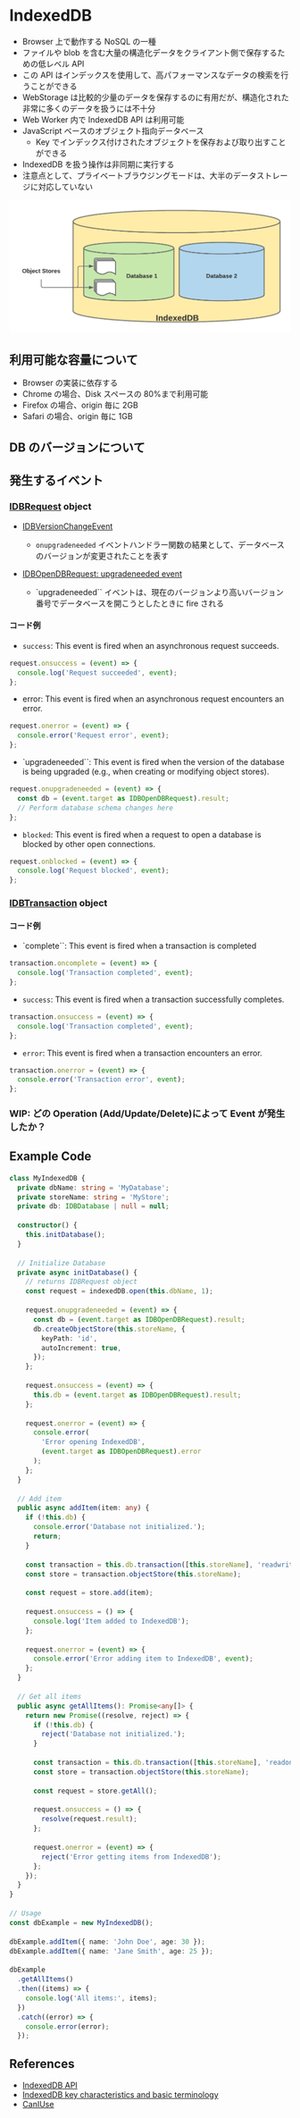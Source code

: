 # IndexedDB

- Browser 上で動作する NoSQL の一種
- ファイルや blob を含む大量の構造化データをクライアント側で保存するための低レベル API
- この API はインデックスを使用して、高パフォーマンスなデータの検索を行うことができる
- WebStorage は比較的少量のデータを保存するのに有用だが、構造化された非常に多くのデータを扱うには不十分
- Web Worker 内で IndexedDB API は利用可能
- JavaScript ベースのオブジェクト指向データベース
  - Key でインデックス付けされたオブジェクトを保存および取り出すことができる
- IndexedDB を扱う操作は非同期に実行する
- 注意点として、プライベートブラウジングモードは、大半のデータストレージに対応していない

![IndexedDB space](../../images/indexeddb-image.webp 'IndexedDB space')

## 利用可能な容量について

- Browser の実装に依存する
- Chrome の場合、Disk スペースの 80%まで利用可能
- Firefox の場合、origin 毎に 2GB
- Safari の場合、origin 毎に 1GB

## DB のバージョンについて

## 発生するイベント

### [IDBRequest](https://developer.mozilla.org/en-US/docs/Web/API/IDBRequest) object

- [IDBVersionChangeEvent](https://developer.mozilla.org/ja/docs/Web/API/IDBVersionChangeEvent)
  - `onupgradeneeded` イベントハンドラー関数の結果として、データベースのバージョンが変更されたことを表す
- [IDBOpenDBRequest: upgradeneeded event](https://developer.mozilla.org/en-US/docs/Web/API/IDBOpenDBRequest/upgradeneeded_event)

  - `upgradeneeded`` イベントは、現在のバージョンより高いバージョン番号でデータベースを開こうとしたときに fire される

#### コード例

- `success`: This event is fired when an asynchronous request succeeds.

```js
request.onsuccess = (event) => {
  console.log('Request succeeded', event);
};
```

- error: This event is fired when an asynchronous request encounters an error.

```js
request.onerror = (event) => {
  console.error('Request error', event);
};
```

- `upgradeneeded``: This event is fired when the version of the database is being upgraded (e.g., when creating or modifying object stores).

```js
request.onupgradeneeded = (event) => {
  const db = (event.target as IDBOpenDBRequest).result;
  // Perform database schema changes here
};
```

- `blocked`: This event is fired when a request to open a database is blocked by other open connections.

```js
request.onblocked = (event) => {
  console.log('Request blocked', event);
};
```

### [IDBTransaction](https://developer.mozilla.org/en-US/docs/Web/API/IDBTransaction) object

#### コード例

- `complete``: This event is fired when a transaction is completed

```js
transaction.oncomplete = (event) => {
  console.log('Transaction completed', event);
};
```

- `success`: This event is fired when a transaction successfully completes.

```js
transaction.onsuccess = (event) => {
  console.log('Transaction completed', event);
};
```

- `error`: This event is fired when a transaction encounters an error.

```js
transaction.onerror = (event) => {
  console.error('Transaction error', event);
};
```

### WIP: どの Operation (Add/Update/Delete)によって Event が発生したか？

## Example Code

```ts
class MyIndexedDB {
  private dbName: string = 'MyDatabase';
  private storeName: string = 'MyStore';
  private db: IDBDatabase | null = null;

  constructor() {
    this.initDatabase();
  }

  // Initialize Database
  private async initDatabase() {
    // returns IDBRequest object
    const request = indexedDB.open(this.dbName, 1);

    request.onupgradeneeded = (event) => {
      const db = (event.target as IDBOpenDBRequest).result;
      db.createObjectStore(this.storeName, {
        keyPath: 'id',
        autoIncrement: true,
      });
    };

    request.onsuccess = (event) => {
      this.db = (event.target as IDBOpenDBRequest).result;
    };

    request.onerror = (event) => {
      console.error(
        'Error opening IndexedDB',
        (event.target as IDBOpenDBRequest).error
      );
    };
  }

  // Add item
  public async addItem(item: any) {
    if (!this.db) {
      console.error('Database not initialized.');
      return;
    }

    const transaction = this.db.transaction([this.storeName], 'readwrite');
    const store = transaction.objectStore(this.storeName);

    const request = store.add(item);

    request.onsuccess = () => {
      console.log('Item added to IndexedDB');
    };

    request.onerror = (event) => {
      console.error('Error adding item to IndexedDB', event);
    };
  }

  // Get all items
  public async getAllItems(): Promise<any[]> {
    return new Promise((resolve, reject) => {
      if (!this.db) {
        reject('Database not initialized.');
      }

      const transaction = this.db.transaction([this.storeName], 'readonly');
      const store = transaction.objectStore(this.storeName);

      const request = store.getAll();

      request.onsuccess = () => {
        resolve(request.result);
      };

      request.onerror = (event) => {
        reject('Error getting items from IndexedDB');
      };
    });
  }
}

// Usage
const dbExample = new MyIndexedDB();

dbExample.addItem({ name: 'John Doe', age: 30 });
dbExample.addItem({ name: 'Jane Smith', age: 25 });

dbExample
  .getAllItems()
  .then((items) => {
    console.log('All items:', items);
  })
  .catch((error) => {
    console.error(error);
  });
```

## References

- [IndexedDB API](https://developer.mozilla.org/en-US/docs/Web/API/IndexedDB_API)
- [IndexedDB key characteristics and basic terminology](https://developer.mozilla.org/en-US/docs/Web/API/IndexedDB_API/Basic_Terminology)
- [CanIUse](https://caniuse.com/?search=indexeddb)
